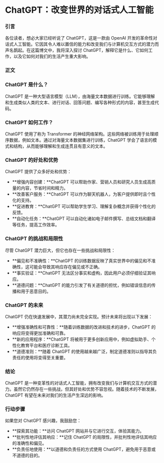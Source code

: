 # ChatGPT：改变世界的对话式人工智能

### 引言

各位读者，想必大家已经听说了 ChatGPT，这是一款由 OpenAI 开发的革命性对话式人工智能。它因其令人难以置信的能力和改变我们与计算机交互方式的潜力而声名鹊起。在这篇博文中，我将深入探讨 ChatGPT，解释它是什么、它如何工作，以及它如何对我们的生活产生重大影响。

### 正文

### ChatGPT 是什么？

ChatGPT 是一种大型语言模型（LLM），由海量文本数据进行训练。它能够理解和生成类似人类的文本、进行对话、回答问题、编写各种形式的内容，甚至生成代码。

### ChatGPT 如何工作？

ChatGPT 使用了称为 Transformer 的神经网络架构。这些网络被训练用于处理顺序数据，例如文本。通过对海量文本数据集进行训练，ChatGPT 学会了语言的模式和结构，从而能够理解和生成连贯且有意义的文本。

### ChatGPT 的好处和优势

ChatGPT 提供了众多好处和优势：

- **增强内容创建：**ChatGPT 可以帮助作家、营销人员和研究人员生成高质量的内容，节省时间和精力。
- **改善客户服务：**ChatGPT 可以作为聊天机器人，为客户提供即时且个性化的支持。
- **促进教育：**ChatGPT 可以帮助学生学习、理解复杂概念并获得个性化的反馈。
- **自动化任务：**ChatGPT 可以自动化诸如电子邮件撰写、总结文档和翻译等任务，提高工作效率。

### ChatGPT 的挑战和局限性

尽管 ChatGPT 潜力巨大，但它也存在一些挑战和局限性：

- **偏见和不准确性：**ChatGPT 的训练数据反映了真实世界中的偏见和不准确性，这可能会导致其响应存在偏见或不正确。
- **事实验证：**ChatGPT 无法区分事实和虚构，因此用户必须仔细验证其响应。
- **道德问题：**ChatGPT 的能力引发了有关道德的担忧，例如错误信息的传播和用于恶意目的。

### ChatGPT 的未来

ChatGPT 仍在快速发展中，其潜力尚未完全实现。预计未来将出现以下发展：

- **增强准确性和可靠性：**随着训练数据的改进和技术的进步，ChatGPT 的响应将变得更加准确和可靠。
- **新的应用程序：**ChatGPT 将被用于更多创新应用中，例如虚拟助手、个性化教育平台和医疗诊断工具。
- **道德准则：**随着 ChatGPT 的使用越来越广泛，制定道德准则以指导其负责任的使用将变得至关重要。

### 结论

ChatGPT 是一种变革性的对话式人工智能，拥有改变我们与计算机交互方式的潜力。虽然它仍然存在一些挑战，但其好处和优势不容忽视。随着技术的不断发展，ChatGPT 有望在未来对我们的生活产生深远的影响。

### 行动步骤

如果您对 ChatGPT 感兴趣，我鼓励您：

- **探索其功能：**访问 ChatGPT 网站并与它进行交互，体验其能力。
- **批判性地评估其响应：**记住 ChatGPT 的局限性，并批判性地评估其响应的准确性和偏见。
- **负责任地使用：**以道德和负责任的方式使用 ChatGPT，避免用于恶意或不道德的目的。
